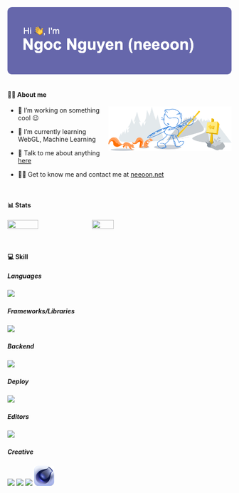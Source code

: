 <p>
  <img src="header.png" align="left" alt="👋 Hi there! I'm Ngoc Nguyen (neeoon)" title="👋 Hi there! I'm Ngoc Nguyen (neeoon)"/>
  &thinsp;
</p>

#### 👨‍💻 About me

<img width="55%" style="padding-left: 15px;" align="right" alt="Github" src="git-header.svg" />

- 🔭 I’m working on something cool 😉

- 🌱 I’m currently learning WebGL, Machine Learning

- 💬 Talk to me about anything [here](https://github.com/nooeen/nooeen/issues)

- 👨‍💻 Get to know me and contact me at [neeoon.net](https://neeoon.net)

<p>&thinsp;</p>

#### 📊 Stats

<p float="left">
<img align="top" width="37%" height="37%" src="https://github-readme-stats.vercel.app/api?username=nooeen&show_icons=trueinclude_all_commits=true&count_private=true&border_radius=10" />
<img align="top" width="31%" height="31%" src="https://github-readme-stats.vercel.app/api/top-langs/?username=nooeen&border_radius=10&layout=compact" /> 
</p>

<p>&thinsp;</p>

#### 💻 Skill

##### Languages

<img src="https://skillicons.dev/icons?i=js,ts,html,css,dart,py,cpp,java" />

##### Frameworks/Libraries

<img src="https://skillicons.dev/icons?i=bootstrap,react,redux,nextjs,wordpress,flutter" />

##### Backend

<img src="https://skillicons.dev/icons?i=nodejs,expressjs,nestjs,redis,php,firebase,mongodb,mysql,sqlite" />

##### Deploy

<img src="https://skillicons.dev/icons?i=netlify,heroku,docker,cloudflare" />

##### Editors

<img src="https://skillicons.dev/icons?i=vscode,neovim,bash" />

##### Creative

<img src="https://skillicons.dev/icons?i=ableton,au,ps,ai,ae,pr,figma" />
<img src="https://skillicons.dev/icons?i=ps,ai,figma," />
<img src="https://skillicons.dev/icons?i=ae,pr," />
<img width="45px" height="45px" src="cinema4d.png" />
